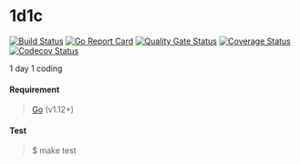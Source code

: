 # 1d1c  

[![Build Status](https://travis-ci.org/zrma/1d1c.svg?branch=master)](https://travis-ci.org/zrma/1d1c)
[![Go Report Card](https://goreportcard.com/badge/github.com/zrma/1d1c)](https://goreportcard.com/report/github.com/zrma/1d1c)
[![Quality Gate Status](https://sonarcloud.io/api/project_badges/measure?project=1d1c&metric=alert_status)](https://sonarcloud.io/dashboard?id=1d1c)
[![Coverage Status](https://coveralls.io/repos/github/zrma/1d1c/badge.svg?branch=master)](https://coveralls.io/github/zrma/1d1c?branch=master)
[![Codecov Status](https://codecov.io/gh/zrma/1d1c/branch/master/graphs/badge.svg)](https://codecov.io/gh/zrma/1d1c)

1 day 1 coding


#### Requirement
> [Go](https://golang.org) (v1.12+)


#### Test
> $ make test
